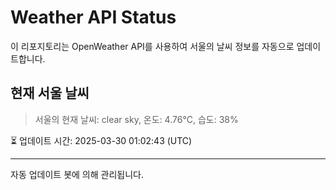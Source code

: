 
# Weather API Status

이 리포지토리는 OpenWeather API를 사용하여 서울의 날씨 정보를 자동으로 업데이트합니다.

## 현재 서울 날씨
> 서울의 현재 날씨: clear sky, 온도: 4.76°C, 습도: 38%

⏳ 업데이트 시간: 2025-03-30 01:02:43 (UTC)

---
자동 업데이트 봇에 의해 관리됩니다.
